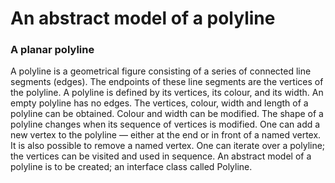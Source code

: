 # An abstract model of a polyline

### A planar polyline
A polyline is a geometrical figure consisting of a series of connected line segments (edges). The endpoints of these line segments are the vertices of the polyline. A polyline is defined by its vertices, its colour, and its width. An empty polyline has no edges.
The vertices, colour, width and length of a polyline can be obtained. Colour and width can be modified. The shape of a polyline changes when its sequence of vertices is modified. One can add a new vertex to the polyline — either at the end or in front of a named vertex. It is also possible to remove a named vertex.
One can iterate over a polyline; the vertices can be visited and used in sequence.
An abstract model of a polyline is to be created; an interface class called Polyline.

